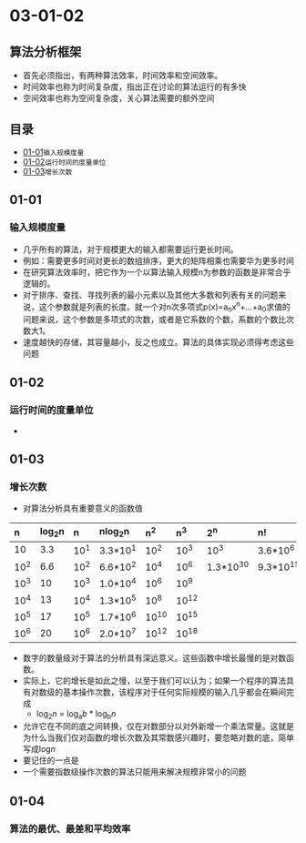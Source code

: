 # 03-01-02
## 算法分析框架

* 首先必须指出，有两种算法效率，时间效率和空间效率。
* 时间效率也称为时间复杂度，指出正在讨论的算法运行的有多快
* 空间效率也称为空间复杂度，关心算法需要的额外空间

## 目录
* [01-01](https://github.com/TYRMars/AlgorithmLearn/tree/master/Algorithms/03-01-02#01-01)`输入规模度量`
* [01-02](https://github.com/TYRMars/AlgorithmLearn/tree/master/Algorithms/03-01-02#01-02)`运行时间的度量单位`
* [01-03](https://github.com/TYRMars/AlgorithmLearn/tree/master/Algorithms/03-01-02#01-03)`增长次数`

## 01-01
### 输入规模度量

* 几乎所有的算法，对于规模更大的输入都需要运行更长时间。
* 例如：需要更多时间对更长的数组排序，更大的矩阵相乘也需要华为更多时间
* 在研究算法效率时，把它作为一个以算法输入规模n为参数的函数是非常合乎逻辑的。
* 对于排序、查找、寻找列表的最小元素以及其他大多数和列表有关的问题来说，这个参数就是列表的长度。就一个对n次多项式p(x)=a<sub>n</sub>x<sup>n</sup>+...+a<sub>0</sub>求值的问题来说，这个参数是多项式的次数，或者是它系数的个数，系数的个数比次数大1。
* 速度越快的存储，其容量越小，反之也成立。算法的具体实现必须得考虑这些问题

## 01-02
### 运行时间的度量单位

*

## 01-03
### 增长次数

* 对算法分析具有重要意义的函数值

| n  | log<sub>2</sub>n  | n  | nlog<sub>2</sub>n | n<sup>2</sup>    | n<sup>3</sup>      | 2<sup>n</sup>     | n!    |
| :------------- | :------------- | :------------- | :------------- | :------------- | :------------- | :------------- | :------------- |
| 10       | 3.3       | 10<sup>1</sup>    | 3.3*10<sup>1</sup>    | 10<sup>2</sup>       | 10<sup>3</sup>     | 10<sup>3</sup>    | 3.6*10<sup>6</sup>   |
| 10<sup>2</sup>   | 6.6  | 10<sup>2</sup>  |  6.6*10<sup>2</sup> | 10<sup>4</sup>  | 10<sup>6</sup>  | 1.3*10<sup>30</sup>  | 9.3*10<sup>157</sup>  |
| 10<sup>3</sup>   | 10  | 10<sup>3</sup>  | 1.0*10<sup>4</sup>  | 10<sup>6</sup>  | 10<sup>9</sup>  |   |   |
| 10<sup>4</sup>   | 13  | 10<sup>4</sup>  | 1.3*10<sup>5</sup>  | 10<sup>8</sup>  | 10<sup>12</sup>  |   |   |
| 10<sup>5</sup>   | 17  | 10<sup>5</sup>  | 1.7*10<sup>6</sup>  | 10<sup>10</sup>  | 10<sup>15</sup>  |   |   |
| 10<sup>6</sup>   | 20  | 10<sup>6</sup>  | 2.0*10<sup>7</sup>  | 10<sup>12</sup>  | 10<sup>18</sup>  |   |   |

* 数字的数量级对于算法的分析具有深远意义。这些函数中增长最慢的是对数函数。
* 实际上，它的增长是如此之慢，以至于我们可以认为；如果一个程序的算法具有对数级的基本操作次数，该程序对于任何实际规模的输入几乎都会在瞬间完成
  - log<sub>2</sub>*n* = log<sub>a</sub>*b* * log<sub>b</sub>*n*
* 允许它在不同的底之间转换，仅在对数部分以对外新增一个乘法常量。这就是为什么当我们仅对函数的增长次数及其常数感兴趣时，要忽略对数的底，简单写成log*n*
* 要记住的一点是
* 一个需要指数级操作次数的算法只能用来解决规模非常小的问题

## 01-04
### 算法的最优、最差和平均效率
